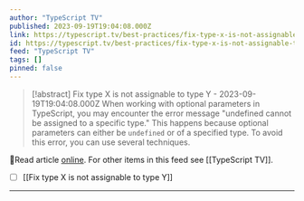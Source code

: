 ```yaml
---
author: "TypeScript TV"
published: 2023-09-19T19:04:08.000Z
link: https://typescript.tv/best-practices/fix-type-x-is-not-assignable-to-type-y/
id: https://typescript.tv/best-practices/fix-type-x-is-not-assignable-to-type-y/
feed: "TypeScript TV"
tags: []
pinned: false
---
```

> [!abstract] Fix type X is not assignable to type Y - 2023-09-19T19:04:08.000Z
> When working with optional parameters in TypeScript, you may encounter the error message "undefined cannot be assigned to a specific type." This happens because optional parameters can either be `undefined` or of a specified type. To avoid this error, you can use several techniques.

🔗Read article [online](https://typescript.tv/best-practices/fix-type-x-is-not-assignable-to-type-y/). For other items in this feed see [[TypeScript TV]].

- [ ] [[Fix type X is not assignable to type Y]]
- - -

